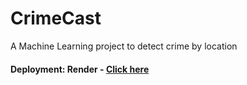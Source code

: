 # CrimeCast
A Machine Learning project to detect crime by location

#### Deployment: Render - [Click here](https://crimecast.onrender.com)
